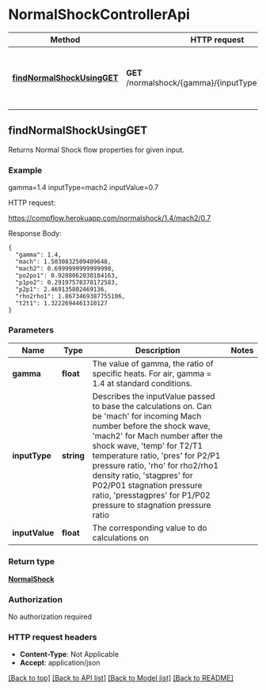 # NormalShockControllerApi


Method | HTTP request | Description
------------- | ------------- | -------------
[**findNormalShockUsingGET**](NormalShockControllerApi.md#findNormalShockUsingGET) | **GET** /normalshock/{gamma}/{inputType}/{inputValue} | Returns Normal Shock flow properties for given input.


## **findNormalShockUsingGET**

Returns Normal Shock flow properties for given input.

### Example

gamma=1.4 inputType=mach2 inputValue=0.7

 HTTP request:
 
 https://compflow.herokuapp.com/normalshock/1.4/mach2/0.7
 
 Response Body:
````
{
  "gamma": 1.4,
  "mach": 1.5030832509409648,
  "mach2": 0.6999999999999998,
  "po2po1": 0.9288062030184163,
  "p1po2": 0.29197578370172583,
  "p2p1": 2.469135802469136,
  "rho2rho1": 1.8673469387755106,
  "t2t1": 1.3222694461310127
}
````


### Parameters

Name | Type | Description  | Notes
------------- | ------------- | ------------- | -------------
 **gamma** | **float** | The value of gamma, the ratio of specific heats. For air, gamma = 1.4 at standard conditions. |
 **inputType** | **string** | Describes the inputValue passed to base the calculations on. Can be 'mach' for incoming Mach number before the shock wave, 'mach2' for Mach number after the shock wave, 'temp' for T2/T1 temperature ratio, 'pres' for P2/P1 pressure ratio, 'rho' for rho2/rho1 density ratio, 'stagpres' for P02/P01 stagnation pressure ratio, 'presstagpres' for P1/P02 pressure to stagnation pressure ratio |
 **inputValue** | **float** | The corresponding value to do calculations on |

### Return type

[**NormalShock**](NormalShock.md)

### Authorization

No authorization required

### HTTP request headers

 - **Content-Type**: Not Applicable
 - **Accept**: application/json

[[Back to top]](#) [[Back to API list]](../README.md#documentation-for-api-endpoints) [[Back to Model list]](../README.md#documentation-for-models) [[Back to README]](../README.md)

